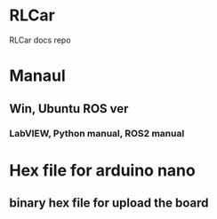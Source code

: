 # RLCar
RLCar docs repo

# Manaul
## Win, Ubuntu ROS ver
### LabVIEW, Python manual, ROS2 manual
# Hex file for arduino nano
## binary hex file for upload the board
